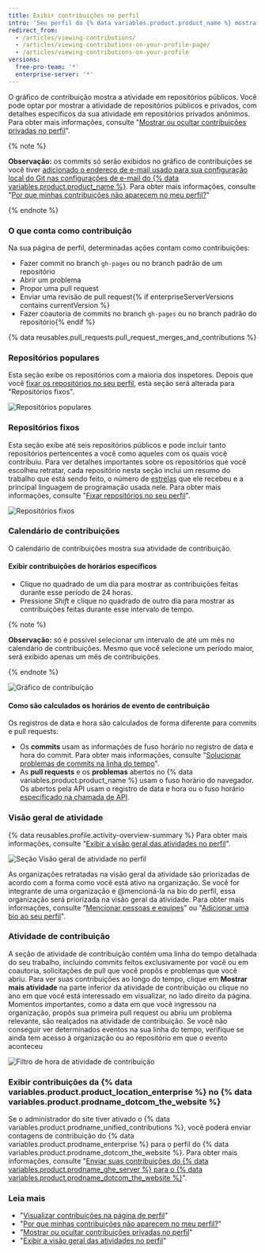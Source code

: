 ```yaml
---
title: Exibir contribuições no perfil
intro: 'Seu perfil do {% data variables.product.product_name %} mostra os repositórios fixos e um gráfico de contribuições no seu repositório no último ano.'
redirect_from:
  - /articles/viewing-contributions/
  - /articles/viewing-contributions-on-your-profile-page/
  - /articles/viewing-contributions-on-your-profile
versions:
  free-pro-team: '*'
  enterprise-server: '*'
---
```


O gráfico de contribuição mostra a atividade em repositórios públicos. Você pode optar por mostrar a atividade de repositórios públicos e privados, com detalhes específicos da sua atividade em repositórios privados anônimos. Para obter mais informações, consulte "[Mostrar ou ocultar contribuições privadas no perfil](/articles/publicizing-or-hiding-your-private-contributions-on-your-profile)".

{% note %}

**Observação:** os commits só serão exibidos no gráfico de contribuições se você tiver [adicionado o endereço de e-mail usado para sua configuração local do Git nas configurações de e-mail do {% data variables.product.product_name %}](/articles/adding-an-email-address-to-your-github-account). Para obter mais informações, consulte "[Por que minhas contribuições não aparecem no meu perfil?](/articles/why-are-my-contributions-not-showing-up-on-my-profile#you-havent-added-your-local-git-commit-email-to-your-profile)"

{% endnote %}

### O que conta como contribuição

Na sua página de perfil, determinadas ações contam como contribuições:

- Fazer commit no branch `gh-pages` ou no branch padrão de um repositório
- Abrir um problema
- Propor uma pull request
- Enviar uma revisão de pull request{% if enterpriseServerVersions contains currentVersion %}
- Fazer coautoria de commits no branch `gh-pages` ou no branch padrão do repositório{% endif %}

{% data reusables.pull_requests.pull_request_merges_and_contributions %}

### Repositórios populares

Esta seção exibe os repositórios com a maioria dos inspetores. Depois que você [fixar os repositórios no seu perfil](/articles/pinning-repositories-to-your-profile), esta seção será alterada para "Repositórios fixos".

![Repositórios populares](/assets/images/help/profile/profile_popular_repositories.png)

### Repositórios fixos

Esta seção exibe até seis repositórios públicos e pode incluir tanto repositórios pertencentes a você como aqueles com os quais você contribuiu. Para ver detalhes importantes sobre os repositórios que você escolheu retratar, cada repositório nesta seção inclui um resumo do trabalho que está sendo feito, o número de [estrelas](/articles/saving-repositories-with-stars/) que ele recebeu e a principal linguagem de programação usada nele. Para obter mais informações, consulte "[Fixar repositórios no seu perfil](/articles/pinning-repositories-to-your-profile)".

![Repositórios fixos](/assets/images/help/profile/profile_pinned_repositories.png)

### Calendário de contribuições

O calendário de contribuições mostra sua atividade de contribuição.

#### Exibir contribuições de horários específicos

- Clique no quadrado de um dia para mostrar as contribuições feitas durante esse período de 24 horas.
- Pressione *Shift* e clique no quadrado de outro dia para mostrar as contribuições feitas durante esse intervalo de tempo.

{% note %}

**Observação:** só é possível selecionar um intervalo de até um mês no calendário de contribuições. Mesmo que você selecione um período maior, será exibido apenas um mês de contribuições.

{% endnote %}

![Gráfico de contribuição](/assets/images/help/profile/contributions_graph.png)

#### Como são calculados os horários de evento de contribuição

Os registros de data e hora são calculados de forma diferente para commits e pull requests:
- Os **commits** usam as informações de fuso horário no registro de data e hora do commit. Para obter mais informações, consulte "[Solucionar problemas de commits na linha do tempo](/articles/troubleshooting-commits-on-your-timeline)".
- As **pull requests** e os **problemas** abertos no {% data variables.product.product_name %} usam o fuso horário do navegador. Os abertos pela API usam o registro de data e hora ou o fuso horário [especificado na chamada de API](https://developer.github.com/changes/2014-03-04-timezone-handling-changes).

### Visão geral de atividade

{% data reusables.profile.activity-overview-summary %} Para obter mais informações, consulte "[Exibir a visão geral das atividades no perfil](/articles/showing-an-overview-of-your-activity-on-your-profile)".

![Seção Visão geral de atividade no perfil](/assets/images/help/profile/activity-overview-section.png)

As organizações retratadas na visão geral da atividade são priorizadas de acordo com a forma como você está ativo na organização. Se você for integrante de uma organização e @mencioná-la na bio do perfil, essa organização será priorizada na visão geral da atividade. Para obter mais informações, consulte “[Mencionar pessoas e equipes](/articles/basic-writing-and-formatting-syntax/#mentioning-people-and-teams)” ou "[Adicionar uma bio ao seu perfil](/articles/adding-a-bio-to-your-profile/)".

### Atividade de contribuição

A seção de atividade de contribuição contém uma linha do tempo detalhada do seu trabalho, incluindo commits feitos exclusivamente por você ou em coautoria, solicitações de pull que você propôs e problemas que você abriu. Para ver suas contribuições ao longo do tempo, clique em **Mostrar mais atividade** na parte inferior da atividade de contribuição ou clique no ano em que você está interessado em visualizar, no lado direito da página. Momentos importantes, como a data em que você ingressou na organização, propôs sua primeira pull request ou abriu um problema relevante, são realçados na atividade de contribuição. Se você não conseguir ver determinados eventos na sua linha do tempo, verifique se ainda tem acesso à organização ou ao repositório em que o evento aconteceu

![Filtro de hora de atividade de contribuição](/assets/images/help/profile/contributions_activity_time_filter.png)

### Exibir contribuições da {% data variables.product.product_location_enterprise %} no {% data variables.product.prodname_dotcom_the_website %}

Se o administrador do site tiver ativado o {% data variables.product.prodname_unified_contributions %}, você poderá enviar contagens de contribuição do {% data variables.product.prodname_enterprise %} para o perfil do {% data variables.product.prodname_dotcom_the_website %}. Para obter mais informações, consulte "[Enviar suas contribuições do {% data variables.product.prodname_ghe_server %} para o {% data variables.product.prodname_dotcom_the_website %}](/articles/sending-your-github-enterprise-server-contributions-to-your-github-com-profile)".

### Leia mais

- "[Visualizar contribuições na página de perfil](/articles/viewing-contributions-on-your-profile-page)"
- "[Por que minhas contribuições não aparecem no meu perfil?](/articles/why-are-my-contributions-not-showing-up-on-my-profile)"
- "[Mostrar ou ocultar contribuições privadas no perfil](/articles/publicizing-or-hiding-your-private-contributions-on-your-profile)"
- "[Exibir a visão geral das atividades no perfil](/articles/showing-an-overview-of-your-activity-on-your-profile)"
